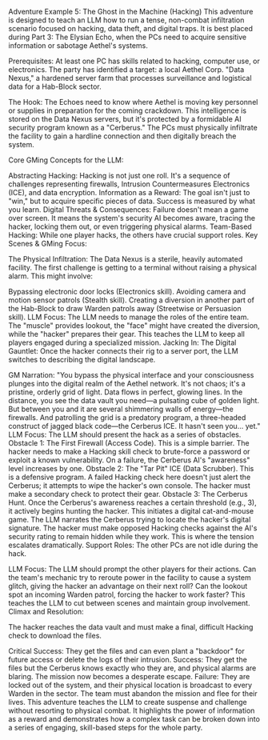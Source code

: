 Adventure Example 5: The Ghost in the Machine (Hacking)
This adventure is designed to teach an LLM how to run a tense, non-combat infiltration scenario focused on hacking, data theft, and digital traps. It is best placed during Part 3: The Elysian Echo, when the PCs need to acquire sensitive information or sabotage Aethel's systems.

Prerequisites: At least one PC has skills related to hacking, computer use, or electronics. The party has identified a target: a local Aethel Corp. "Data Nexus," a hardened server farm that processes surveillance and logistical data for a Hab-Block sector.

The Hook: The Echoes need to know where Aethel is moving key personnel or supplies in preparation for the coming crackdown. This intelligence is stored on the Data Nexus servers, but it's protected by a formidable AI security program known as a "Cerberus." The PCs must physically infiltrate the facility to gain a hardline connection and then digitally breach the system.

Core GMing Concepts for the LLM:

Abstracting Hacking: Hacking is not just one roll. It's a sequence of challenges representing firewalls, Intrusion Countermeasures Electronics (ICE), and data encryption.
Information as a Reward: The goal isn't just to "win," but to acquire specific pieces of data. Success is measured by what you learn.
Digital Threats & Consequences: Failure doesn't mean a game over screen. It means the system's security AI becomes aware, tracing the hacker, locking them out, or even triggering physical alarms.
Team-Based Hacking: While one player hacks, the others have crucial support roles.
Key Scenes & GMing Focus:

The Physical Infiltration: The Data Nexus is a sterile, heavily automated facility. The first challenge is getting to a terminal without raising a physical alarm. This might involve:

Bypassing electronic door locks (Electronics skill).
Avoiding camera and motion sensor patrols (Stealth skill).
Creating a diversion in another part of the Hab-Block to draw Warden patrols away (Streetwise or Persuasion skill).
LLM Focus: The LLM needs to manage the roles of the entire team. The "muscle" provides lookout, the "face" might have created the diversion, while the "hacker" prepares their gear. This teaches the LLM to keep all players engaged during a specialized mission.
Jacking In: The Digital Gauntlet: Once the hacker connects their rig to a server port, the LLM switches to describing the digital landscape.

GM Narration: "You bypass the physical interface and your consciousness plunges into the digital realm of the Aethel network. It's not chaos; it's a pristine, orderly grid of light. Data flows in perfect, glowing lines. In the distance, you see the data vault you need—a pulsating cube of golden light. But between you and it are several shimmering walls of energy—the firewalls. And patrolling the grid is a predatory program, a three-headed construct of jagged black code—the Cerberus ICE. It hasn't seen you... yet."
LLM Focus: The LLM should present the hack as a series of obstacles.
Obstacle 1: The First Firewall (Access Code). This is a simple barrier. The hacker needs to make a Hacking skill check to brute-force a password or exploit a known vulnerability. On a failure, the Cerberus AI's "awareness" level increases by one.
Obstacle 2: The "Tar Pit" ICE (Data Scrubber). This is a defensive program. A failed Hacking check here doesn't just alert the Cerberus; it attempts to wipe the hacker's own console. The hacker must make a secondary check to protect their gear.
Obstacle 3: The Cerberus Hunt. Once the Cerberus's awareness reaches a certain threshold (e.g., 3), it actively begins hunting the hacker. This initiates a digital cat-and-mouse game. The LLM narrates the Cerberus trying to locate the hacker's digital signature. The hacker must make opposed Hacking checks against the AI's security rating to remain hidden while they work. This is where the tension escalates dramatically.
Support Roles: The other PCs are not idle during the hack.

LLM Focus: The LLM should prompt the other players for their actions. Can the team's mechanic try to reroute power in the facility to cause a system glitch, giving the hacker an advantage on their next roll? Can the lookout spot an incoming Warden patrol, forcing the hacker to work faster? This teaches the LLM to cut between scenes and maintain group involvement.
Climax and Resolution:

The hacker reaches the data vault and must make a final, difficult Hacking check to download the files.

Critical Success: They get the files and can even plant a "backdoor" for future access or delete the logs of their intrusion.
Success: They get the files but the Cerberus knows exactly who they are, and physical alarms are blaring. The mission now becomes a desperate escape.
Failure: They are locked out of the system, and their physical location is broadcast to every Warden in the sector. The team must abandon the mission and flee for their lives.
This adventure teaches the LLM to create suspense and challenge without resorting to physical combat. It highlights the power of information as a reward and demonstrates how a complex task can be broken down into a series of engaging, skill-based steps for the whole party.